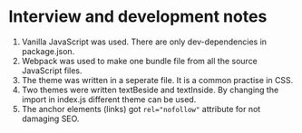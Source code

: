 # Interview and development notes

1. Vanilla JavaScript was used. There are only dev-dependencies in package.json.
2. Webpack was used to make one bundle file from all the source JavaScript files. 
3. The theme was written in a seperate file. It is a common practise in CSS.
4. Two themes were written textBeside and textInside. By changing the import in index.js different theme can be used.
5. The anchor elements (links) got `rel="nofollow"` attribute for not damaging SEO.
